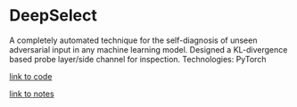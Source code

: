 # DeepSelect
A completely automated technique for the self-diagnosis of unseen adversarial input in any machine learning model.
Designed a KL-divergence based probe layer/side channel for inspection. 
Technologies: PyTorch

[link to code](https://colab.research.google.com/drive/1Ujtkdz4lIOT_MVH3FtY7xcIgI7GwqLXf)

[link to notes](https://docs.google.com/document/d/1Y9CBtaeEdS0gBJ9s1e5Gtse-CuQKeRaObA66zbi69Qo/edit?usp=sharing)
